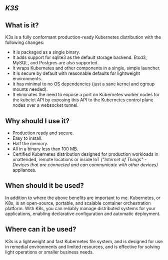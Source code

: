 ## _K3S_

## What is it?

K3s is a fully conformant production-ready Kubernetes distribution with the following changes:

- It is packaged as a single binary.
- It adds support for sqlite3 as the default storage backend. Etcd3, MySQL, and Postgres are also supported.
- It wraps Kubernetes and other components in a single, simple launcher.
- It is secure by default with reasonable defaults for lightweight environments.
- It has minimal to no OS dependencies (just a sane kernel and cgroup mounts needed).
- It eliminates the need to expose a port on Kubernetes worker nodes for the kubelet API by exposing this API to the Kubernetes control plane nodes over a websocket tunnel.

## Why should I use it?

- Production ready and secure.
- Easy to install.
- Half the memory. 
- All in a binary less than 100 MB.
- Certified Kubernetes distribution designed for production workloads  in unattended,
remote locations or inside IoT *("Internet of Things" - Devices that are connected and can communicate with other devices)* appliances.

## When should it be used?

In addition to where the above benefits are important to me.
Kubernetes, or K8s, is an open-source, portable, and scalable container orchestration platform. 
With K8s, you can reliably manage distributed systems for your applications, enabling declarative configuration and automatic deployment.

## Where can it be used?

K3s is a lightweight and fast Kubernetes file system, 
and is designed for use in remedial environments and limited resources,
and is effective for solving light operations or smaller business needs.

